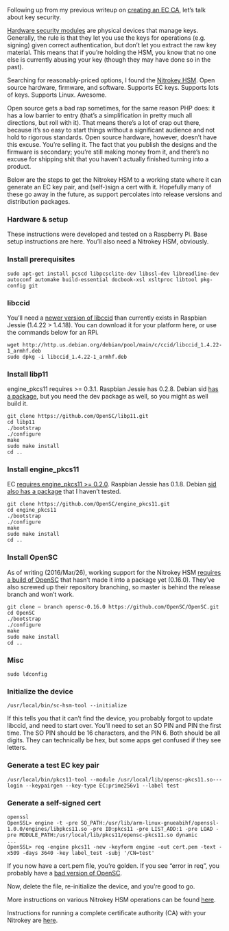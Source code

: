 <!--# set var="title" value="Nitrokey HSM EC setup" -->
<!--# set var="date" value="March 26, 2016" -->

<!--# include file="include/top.html" -->

Following up from my previous writeup on [creating an EC CA](2016-03-21-elliptic-curve-certificate-authority.html), let’s talk about key security.

[Hardware security modules](https://en.wikipedia.org/wiki/Hardware_security_module) are physical devices that manage keys. Generally, the rule is that they let you use the keys for operations (e.g. signing) given correct authentication, but don’t let you extract the raw key material. This means that if you’re holding the HSM, you know that no one else is currently abusing your key (though they may have done so in the past).

Searching for reasonably-priced options, I found the [Nitrokey HSM](https://shop.nitrokey.com/shop/product/nitrokey-hsm-7). Open source hardware, firmware, and software. Supports EC keys. Supports lots of keys. Supports Linux. Awesome.

<rant>Open source gets a bad rap sometimes, for the same reason PHP does: it has a low barrier to entry (that’s a simplification in pretty much all directions, but roll with it). That means there’s a lot of crap out there, because it’s so easy to start things without a significant audience and not hold to rigorous standards. Open source hardware, however, doesn’t have this excuse. You’re selling it. The fact that you publish the designs and the firmware is secondary; you’re still making money from it, and there’s no excuse for shipping shit that you haven’t actually finished turning into a product.</rant>

Below are the steps to get the Nitrokey HSM to a working state where it can generate an EC key pair, and (self-)sign a cert with it. Hopefully many of these go away in the future, as support percolates into release versions and distribution packages.

### Hardware & setup

These instructions were developed and tested on a Raspberry Pi. Base setup instructions are here. You’ll also need a Nitrokey HSM, obviously.

### Install prerequisites

    sudo apt-get install pcscd libpcsclite-dev libssl-dev libreadline-dev autoconf automake build-essential docbook-xsl xsltproc libtool pkg-config git

### libccid

You’ll need a [newer version of libccid](https://www.nitrokey.com/documentation/frequently-asked-questions#which-gnupg,-opensc-and-libccid-versions-are-required) than currently exists in Raspbian Jessie (1.4.22 > 1.4.18). You can download it for your platform here, or use the commands below for an RPi.

    wget http://http.us.debian.org/debian/pool/main/c/ccid/libccid_1.4.22-1_armhf.deb
    sudo dpkg -i libccid_1.4.22-1_armhf.deb

### Install libp11

engine\_pkcs11 requires >= 0.3.1. Raspbian Jessie has 0.2.8. Debian sid [has a package](https://packages.debian.org/sid/libp11-2), but you need the dev package as well, so you might as well build it.

    git clone https://github.com/OpenSC/libp11.git
    cd libp11
    ./bootstrap
    ./configure
    make
    sudo make install
    cd ..

### Install engine\_pkcs11

EC [requires engine\_pkcs11 >= 0.2.0](https://www.nitrokey.com/forum/viewtopic.php?t=1549). Raspbian Jessie has 0.1.8. Debian [sid also has a package](https://packages.debian.org/sid/libengine-pkcs11-openssl) that I haven’t tested.

    git clone https://github.com/OpenSC/engine_pkcs11.git
    cd engine_pkcs11
    ./bootstrap
    ./configure
    make
    sudo make install
    cd ..

### Install OpenSC

As of writing (2016/Mar/26), working support for the Nitrokey HSM [requires a build of OpenSC](https://www.nitrokey.com/documentation/frequently-asked-questions#which-gnupg,-opensc-and-libccid-versions-are-required) that hasn’t made it into a package yet (0.16.0). They’ve also screwed up their repository branching, so master is behind the release branch and won’t work.

    git clone — branch opensc-0.16.0 https://github.com/OpenSC/OpenSC.git
    cd OpenSC
    ./bootstrap
    ./configure
    make
    sudo make install
    cd ..

### Misc

    sudo ldconfig

### Initialize the device

    /usr/local/bin/sc-hsm-tool --initialize

If this tells you that it can’t find the device, you probably forgot to update libccid, and need to start over. You’ll need to set an SO PIN and PIN the first time. The SO PIN should be 16 characters, and the PIN 6. Both should be all digits. They can technically be hex, but some apps get confused if they see letters.

### Generate a test EC key pair

    /usr/local/bin/pkcs11-tool --module /usr/local/lib/opensc-pkcs11.so---login --keypairgen --key-type EC:prime256v1 --label test

### Generate a self-signed cert

    openssl
    OpenSSL> engine -t -pre SO_PATH:/usr/lib/arm-linux-gnueabihf/openssl-1.0.0/engines/libpkcs11.so -pre ID:pkcs11 -pre LIST_ADD:1 -pre LOAD -pre MODULE_PATH:/usr/local/lib/pkcs11/opensc-pkcs11.so dynamic
    ...
    OpenSSL> req -engine pkcs11 -new -keyform engine -out cert.pem -text -x509 -days 3640 -key label_test -subj '/CN=test'

If you now have a cert.pem file, you’re golden. If you see “error in req”, you probably have a [bad version of OpenSC](https://www.nitrokey.com/forum/viewtopic.php?t=1549).

Now, delete the file, re-initialize the device, and you’re good to go.

More instructions on various Nitrokey HSM operations can be found [here](https://github.com/OpenSC/OpenSC/wiki/SmartCardHSM#init).

Instructions for running a complete certificate authority (CA) with your Nitrokey are [here](2016-03-27-ec-ca-redux-now-with-more-nitrokey.html).

<!--# include file="include/bottom.html" -->
